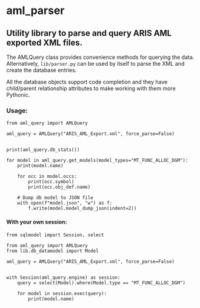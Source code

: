 # aml_parser
## Utility library to parse and query ARIS AML exported XML files.

The AMLQuery class provides convenience methods for querying the data. Alternatively, `lib/parser.py` can be used by itself to parse the XML and create the database entries.

All the database objects support code completion and they have child/parent relationship attributes to make working with them more Pythonic.

### Usage:
```
from aml_query import AMLQuery

aml_query = AMLQuery("ARIS_AML_Export.xml", force_parse=False)


print(aml_query.db_stats())

for model in aml_query.get_models(model_types="MT_FUNC_ALLOC_DGM"):
    print(model.name)

    for occ in model.occs:
        print(occ.symbol)
        print(occ.obj_def.name)
    
    # Dump db model to JSON file
    with open(f"model.json", "w") as f:
        f.write(model.model_dump_json(indent=2))
```


#### With your own session:
```
from sqlmodel import Session, select

from aml_query import AMLQuery
from lib.db_datamodel import Model

aml_query = AMLQuery("ARIS_AML_Export.xml", force_parse=False)


with Session(aml_query.engine) as session:
    query = select(Model).where(Model.type == "MT_FUNC_ALLOC_DGM")

    for model in session.exec(query):
        print(model.name)
```